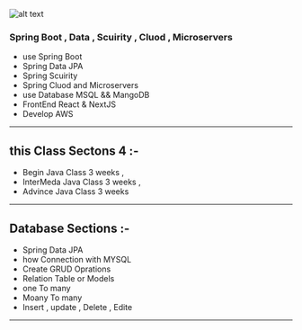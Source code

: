 
![alt text](https://images.app.goo.gl/TH7LLbXu1ChD48xp8)

### Spring Boot , Data , Scuirity , Cluod , Microservers  

* use Spring Boot 
* Spring Data JPA 
* Spring Scuirity 
* Spring Cluod  and Microservers 
* use Database MSQL  && MangoDB 
* FrontEnd  React & NextJS 
* Develop AWS 


-------------------------

## this Class  Sectons  4 :- 
* Begin Java Class  3 weeks , 
* InterMeda  Java Class 3 weeks , 
* Advince  Java Class 3 weeks 
------------------------------
## Database Sections :- 
* Spring Data JPA 
* how Connection with MYSQL 
* Create GRUD Oprations 
* Relation Table or Models 
* one To many 
* Moany To many 
* Insert , update , Delete , Edite 
------------------------------
